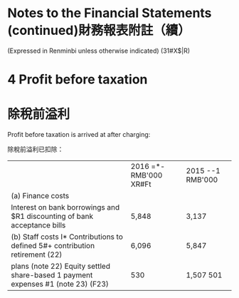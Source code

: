 # Notes to the Financial Statements (continued)財務報表附註（續）

(Expressed in Renminbi unless otherwise indicated) (31#X\$|R)

# 4 Profit before taxation

# 除稅前溢利

Profit before taxation is arrived at after charging:

除稅前溢利已扣除：

<table><tr><td colspan="2"></td><td>2016 =*- RMB&#x27;000 XR#Ft</td><td>2015 --1 RMB&#x27;000</td></tr><tr><td colspan="2">(a) Finance costs</td><td></td><td></td></tr><tr><td colspan="2">Interest on bank borrowings and $R1 discounting of bank acceptance bills</td><td>5,848</td><td>3,137</td></tr><tr><td colspan="2">(b) Staff costs I* Contributions to defined 5#+ contribution retirement (22)</td><td>6,096</td><td>5,847</td></tr><tr><td colspan="2">plans (note 22) Equity settled share-based 1 payment expenses #1 (note 23) (F23)</td><td>530</td><td>1,507 501</td></tr></table>